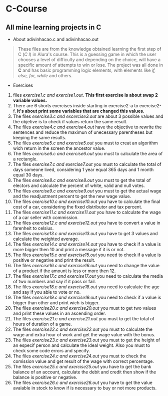 # C-Course


## All mine learning projects in C

- About adivinhacao.c and adivinhacao.out
> These files are from the knowledge obtained learning the first step of C (*C I*) in Alura's course. This is a guessing game in which the user chooses a level of difficulty and depending on the choice, will have a specific amount of attempts to win or lose. The project was all done in **C** and has basic programming logic elements, with elements like *if, else, for, while* and others.

- Exercises

 1. files *exercise1.c and exercise1.out*. **This first exercise is about swap 2 variable values.**
 1. There are 6 shorts exercises inside starting in exercise2-a to exercise2-f. **It's about print some variables that are changed this values.**
 1. The files *exercise3.c and excercise3.out* are about 3 possible values and the objetive is to check if values return the same result. 
 1. The files *exercise4.c and exercise4.out* have the objective to rewrite the sentences and reduce the maximun of unecessary parentheses but keeping the same results.
 1. The files *exercise5.c and exercise5.out* you must to creat an algorithm wich return in the screen the ancestor value.
 1. The files *exercise6.c and exercise6.out* you must to calculate the area of a rectangle.
 1. The files *exercise7.c and exercise7.out* you must to calculate the total of days someone lived, considering 1 year equal 365 days and 1 month equal 30 days.
 1. The files *exercise8.c and exercise8.out* you must to get the total of electors and calculate the percent of white, valid and null votes.
 1. The files *exercise9.c and exercise9.out* you must to get the actual wage and the readjustment percent to get the new wage value.
 1. The files *exercise10.c and exercise10.out* you have to calculate the final cost of a car, considering the fixed distributor and tax percent.
 1. The files *exercise11.c and exercise11.out* you have to calculate the wage of a car seller with commission.
 1. The files *exercise12.c and exercise12.out* you have to convert a value in farenheit to celsius.
 1. The files *exercise13.c and exercise13.out* you have to get 3 values and calculate the weighted average.
 1. The files *exercise14.c and exercise14.out* you have to check if a value is more bigger then 10 and print a message if it is or not.
 1. The files *exercise15.c and exercise15.out* you need to check if a value is positive or negative and print the result.
 1. The files *exercise16.c and exercise16.out* you need to change the value of a product if the amount is less or more then 12.
 1. The files *exercise17.c and exercise17.out* you need to calculate the media of two numbers and say if it pass or fail.
 1. The files *exercise18.c and exercise18.out* you need to calculate the age and say if you able to vote or no. 
 1. The files *exercise19.c and exercise19.out* you need to check if a value is bigger than other and print wich is bigger.
 1. The files *exercise20.c and exercise20.out* you must to get two values and print these values in an ascending order.
 1. The files *exercise21.c and exercise21.out* you must to get the total of hours of duration of a game.
 1. The files *exercise22.c and exercise22.out* you must to calculate the wage and extra hour of work and get the wage value with the bonus.
 1. The files *exercise23.c and exercise23.out* you must to get the height of an especif person and calculate the ideal weight. Also you must to check some code errors and specify.
 1. The files *exercise24.c and exercise24.out* you must to check the comission value and get result of the wage with correct percentage.
 1. The files *exercise25.c and exercise25.out* you have to get the bank balance of an account, calculate the debit and credit then show if the balance is positive or negative.
 1. The files *exercise26.c and exercise26.out* you have to get the value avaiable in stock to know if is necessary to buy or not more products.
